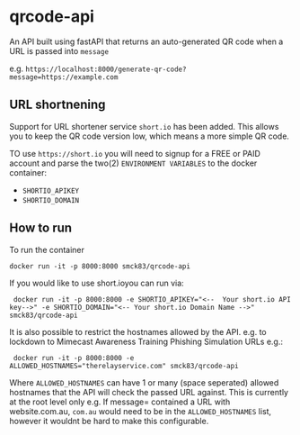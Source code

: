# qrcode-api
 An API built using fastAPI that returns an auto-generated QR code when a URL is passed into `message`

 e.g. 
 `https://localhost:8000/generate-qr-code?message=https://example.com`

 ## URL shortnening
 Support for URL shortener service `short.io` has been added. This allows you to keep the QR code version low, which means a more simple QR code.

 TO use `https://short.io` you will need to signup for a FREE or PAID account and parse the two(2) `ENVIRONMENT VARIABLES` to the docker container:

 - `SHORTIO_APIKEY`
 - `SHORTIO_DOMAIN`

 ## How to run
To run the container
````
docker run -it -p 8000:8000 smck83/qrcode-api

 ````

If you would like to use short.ioyou can run via:

````
 docker run -it -p 8000:8000 -e SHORTIO_APIKEY="<--  Your short.io API key-->" -e SHORTIO_DOMAIN="<-- Your short.io Domain Name -->" smck83/qrcode-api
````

It is also possible to restrict the hostnames allowed by the API. e.g. to lockdown to Mimecast Awareness Training Phishing Simulation URLs e.g.:

````
 docker run -it -p 8000:8000 -e ALLOWED_HOSTNAMES="therelayservice.com" smck83/qrcode-api
````

Where `ALLOWED_HOSTNAMES` can have 1 or many (space seperated) allowed hostnames that the API will check the passed URL against. This is currently at the root level only e.g. If message= contained a URL with website.com.au, `com.au` would need to be in the `ALLOWED_HOSTNAMES` list, however it wouldnt be hard to make this configurable.
